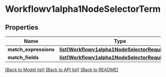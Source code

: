 # Workflowv1alpha1NodeSelectorTerm

## Properties
Name | Type | Description | Notes
------------ | ------------- | ------------- | -------------
**match_expressions** | [**list[Workflowv1alpha1NodeSelectorRequirement]**](Workflowv1alpha1NodeSelectorRequirement.md) |  | [optional] 
**match_fields** | [**list[Workflowv1alpha1NodeSelectorRequirement]**](Workflowv1alpha1NodeSelectorRequirement.md) |  | [optional] 

[[Back to Model list]](../README.md#documentation-for-models) [[Back to API list]](../README.md#documentation-for-api-endpoints) [[Back to README]](../README.md)


